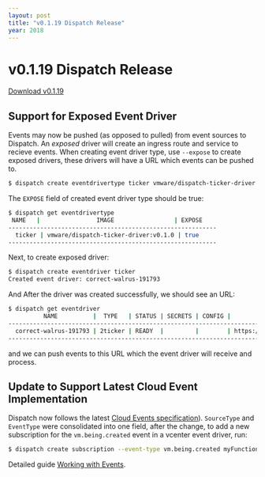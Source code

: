 ```yaml
---
layout: post
title: "v0.1.19 Dispatch Release"
year: 2018
---
```


# v0.1.19 Dispatch Release

[Download v0.1.19](https://github.com/vmware/dispatch/releases/tag/v0.1.19)


## Support for Exposed Event Driver
Events may now be pushed (as opposed to pulled) from event sources to Dispatch.  An *exposed* driver will create an ingress route and service to recieve events.
When creating event driver type, use `--expose` to create exposed drivers, these drivers will have a URL which events can be pushed to.
```bash
$ dispatch create eventdrivertype ticker vmware/dispatch-ticker-driver:v0.1.0 --expose
```
The `EXPOSE` field of created event driver type should be true:
```bash
$ dispatch get eventdrivertype
 NAME   |                IMAGE                 | EXPOSE
-----------------------------------------------------------
  ticker | vmware/dispatch-ticker-driver:v0.1.0 | true
-----------------------------------------------------------
```
Next, to create exposed driver:
```bash
$ dispatch create eventdriver ticker
Created event driver: correct-walrus-191793
```
And After the driver was created successfully, we should see an URL:
```bash
$ dispatch get eventdriver
          NAME          |  TYPE   | STATUS | SECRETS | CONFIG |                              URL                              | REASON
----------------------------------------------------------------------------------------------------------------------------------------
  correct-walrus-191793 | 2ticker | READY  |         |        | https:///driver/dispatch/4a355304-fa39-4c57-b4b6-6725f5894def |
----------------------------------------------------------------------------------------------------------------------------------------
```
and we can push events to this URL which the event driver will receive and process.


## Update to Support Latest Cloud Event Implementation
Dispatch now follows the latest [Cloud Events specification](https://github.com/cloudevents/spec/blob/a12b6b618916c89bfa5595fc76732f07f89219b5/spec.md)). `SourceType` and `EventType` were consolidated into one field, after the change, to add a new subscription for the `vm.being.created` event in a vcenter event driver, run:
```bash
$ dispatch create subscription --event-type vm.being.created myFunction
```

Detailed guide [Working with Events](https://vmware.github.io/dispatch/documentation/guides/working-with-events).


